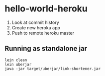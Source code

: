 # hello-world-heroku

1. Look at commit history
2. Create new heroku app
3. Push to remote heroku master

## Running as standalone jar
```
lein clean
lein uberjar
java -jar target/uberjar/link-shortener.jar
```
